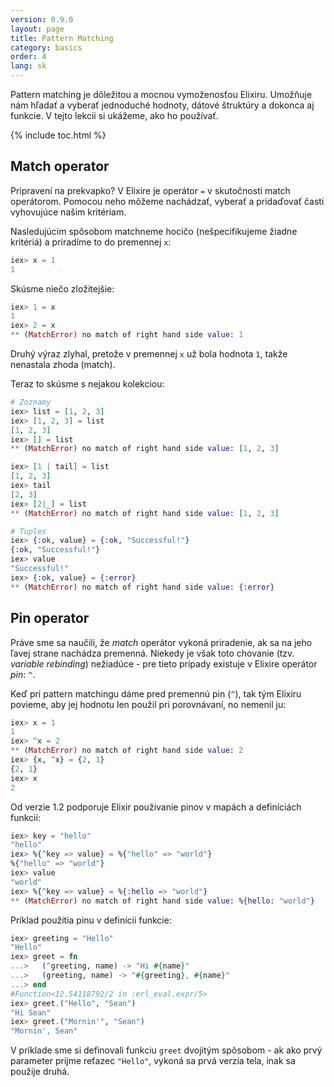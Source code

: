 ```yaml
---
version: 0.9.0
layout: page
title: Pattern Matching
category: basics
order: 4
lang: sk
---
```


Pattern matching je dôležitou a mocnou vymoženosťou Elixiru. Umožňuje nám hľadať a vyberať jednoduché hodnoty, dátové štruktúry a dokonca aj funkcie. V tejto lekcii si ukážeme, ako ho používať.

{% include toc.html %}

## Match operator

Pripravení na prekvapko? V Elixire je operátor `=` v skutočnosti match operátorom. Pomocou neho môžeme nachádzať, vyberať a pridaďovať časti vyhovujúce našim kritériam.

Nasledujúcim spôsobom matchneme hocičo (nešpecifikujeme žiadne kritériá) a priradíme to do premennej `x`:

```elixir
iex> x = 1
1
```

Skúsme niečo zložitejšie:

```elixir
iex> 1 = x
1
iex> 2 = x
** (MatchError) no match of right hand side value: 1
```

Druhý výraz zlyhal, pretože v premennej `x` už bola hodnota `1`, takže nenastala zhoda (match).

Teraz to skúsme s nejakou kolekciou:

```elixir
# Zoznamy
iex> list = [1, 2, 3]
iex> [1, 2, 3] = list
[1, 2, 3]
iex> [] = list
** (MatchError) no match of right hand side value: [1, 2, 3]

iex> [1 | tail] = list
[1, 2, 3]
iex> tail
[2, 3]
iex> [2|_] = list
** (MatchError) no match of right hand side value: [1, 2, 3]

# Tuples
iex> {:ok, value} = {:ok, "Successful!"}
{:ok, "Successful!"}
iex> value
"Successful!"
iex> {:ok, value} = {:error}
** (MatchError) no match of right hand side value: {:error}
```

## Pin operator

Práve sme sa naučili, že *match* operátor vykoná priradenie, ak sa na jeho ľavej strane nachádza premenná. Niekedy je však toto chovanie (tzv. *variable rebinding*) nežiadúce - pre tieto prípady existuje v Elixire operátor *pin*: `^`.

Keď pri pattern matchingu dáme pred premennú pin (`^`), tak tým Elixiru povieme, aby jej hodnotu len použil pri porovnávaní, no nemenil ju:

```elixir
iex> x = 1
1
iex> ^x = 2
** (MatchError) no match of right hand side value: 2
iex> {x, ^x} = {2, 1}
{2, 1}
iex> x
2
```

Od verzie 1.2 podporuje Elixir používanie pinov v mapách a definíciách funkcií:

```elixir
iex> key = "hello"
"hello"
iex> %{^key => value} = %{"hello" => "world"}
%{"hello" => "world"}
iex> value
"world"
iex> %{^key => value} = %{:hello => "world"}
** (MatchError) no match of right hand side value: %{hello: "world"}
```

Príklad použitia pinu v definícii funkcie:

```elixir
iex> greeting = "Hello"
"Hello"
iex> greet = fn
...>   (^greeting, name) -> "Hi #{name}"
...>   (greeting, name) -> "#{greeting}, #{name}"
...> end
#Function<12.54118792/2 in :erl_eval.expr/5>
iex> greet.("Hello", "Sean")
"Hi Sean"
iex> greet.("Mornin'", "Sean")
"Mornin', Sean"
```

V príklade sme si definovali funkciu `greet` dvojitým spôsobom - ak ako prvý parameter prijme reťazec `"Hello"`, vykoná sa prvá verzia tela, inak sa použije druhá.
